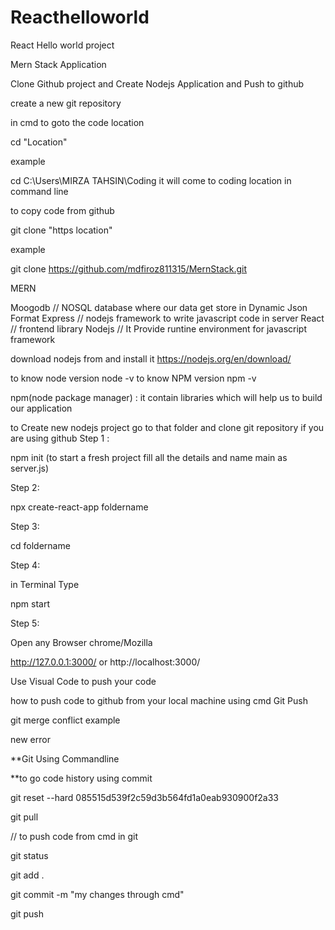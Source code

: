 # Reacthelloworld
React Hello world project


Mern Stack Application

Clone Github project and Create Nodejs Application and Push to github

create a new git repository

in cmd to goto the code location

cd "Location"

example

cd C:\Users\MIRZA TAHSIN\Coding it will come to coding location in command line

to copy code from github

git clone "https location"

example

git clone https://github.com/mdfiroz811315/MernStack.git

MERN

Moogodb // NOSQL database where our data get store in Dynamic Json Format Express // nodejs framework to write javascript code in server React // frontend library Nodejs // It Provide runtine environment for javascript framework

download nodejs from and install it https://nodejs.org/en/download/

to know node version node -v to know NPM version npm -v

npm(node package manager) : it contain libraries which will help us to build our application

to Create new nodejs project go to that folder and clone git repository if you are using github Step 1 :

npm init (to start a fresh project fill all the details and name main as server.js)

Step 2:

npx create-react-app foldername

Step 3:

cd foldername

Step 4:


in Terminal Type 

npm start

Step 5:

Open any Browser chrome/Mozilla

http://127.0.0.1:3000/ or http://localhost:3000/

Use Visual Code to push your code

how to push code to github from your local machine using cmd
Git Push

git merge conflict example

new error

**Git Using Commandline

**to go code history using commit

git reset --hard 085515d539f2c59d3b564fd1a0eab930900f2a33

git pull

// to push code from cmd in git

git status

git add .

git commit -m "my changes through cmd"

git push
